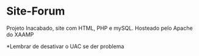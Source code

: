 # Site-Forum

Projeto Inacabado, site com HTML, PHP e mySQL.
Hosteado pelo Apache do XAAMP


*Lembrar de desativar o UAC se der problema
